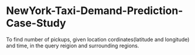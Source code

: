# NewYork-Taxi-Demand-Prediction-Case-Study
To find number of pickups, given location cordinates(latitude and longitude) and time, in the query reigion and surrounding regions.

